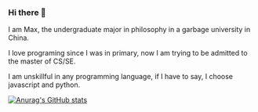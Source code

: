 ### Hi there 👋
I am Max, the undergraduate major in philosophy in a garbage university in China. 

I love programing since I was in primary, now I am trying to be admitted to the master of CS/SE. 

I am unskillful in any programming language, if I have to say, I choose javascript and python.

[![Anurag's GitHub stats](https://github-readme-stats.vercel.app/api?username=MaxChang3)](https://github.com/anuraghazra/github-readme-stats)

